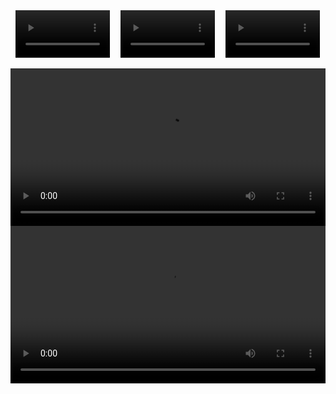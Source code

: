 <div class="video-container" style="display: flex; justify-content: space-around;">
  <video width="30%" controls>
    <source src="./assets/media/preview_bg.mp4" type="video/mp4">
    Your browser does not support the video tag.
  </video> 
  
  <video width="30%" controls>
    <source src="./assets/media/preview_cost.mp4" type="video/mp4">
    Your browser does not support the video tag.
  </video>
  
  <video width="30%" controls>
    <source src="./assets/media/preview_contributions.mp4" type="video/mp4">
    Your browser does not support the video tag.
  </video>
</div>
<br>

<video width="100%" controls>
  <source src="./assets/media/preview_horizontal.mp4" type="video/mp4">
  Your browser does not support the video tag.
</video>
<br>

<video width="100%" controls>
  <source src="./assets/media/demo.mp4" type="video/mp4">
  Your browser does not support the video tag.
</video>
<br>